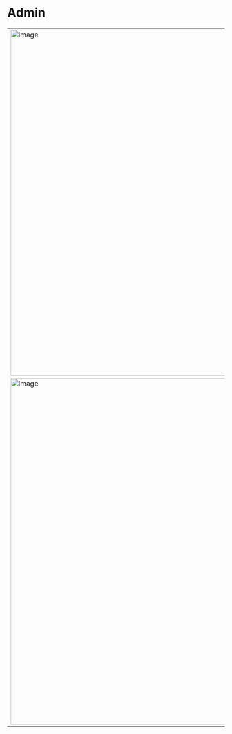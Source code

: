 # Admin

<table>
  <tbody>
    <tr>
      <td><img width="800" alt="image" src="https://user-images.githubusercontent.com/52340070/226827903-80c06bbd-5da1-46f9-b9dd-4330a7bc1ac1.png"></td>
    </tr>
    <tr>
      <td><img width="800" alt="image" src="https://github.com/ohcmadah/tightee-admin/assets/52340070/c1336a73-675a-4c96-a1c1-206db3a1e40a"></td>
    </tr>
    </tbody>
</table>
